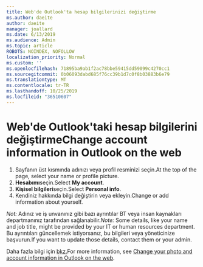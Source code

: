 ```yaml
---
title: Web'de Outlook'ta hesap bilgilerinizi değiştirme
ms.author: daeite
author: daeite
manager: joallard
ms.date: 6/13/2019
ms.audience: Admin
ms.topic: article
ROBOTS: NOINDEX, NOFOLLOW
localization_priority: Normal
ms.custom: ''
ms.openlocfilehash: 71895ba9ab1f2ac78bbe59415dd59099c4270cc1
ms.sourcegitcommit: 0b06093dabd685f76cc39b1d7c0f8b03883b6e79
ms.translationtype: MT
ms.contentlocale: tr-TR
ms.lasthandoff: 10/25/2019
ms.locfileid: "36510607"
---
```

# <a name="change-account-information-in-outlook-on-the-web"></a><span data-ttu-id="2bfdc-102">Web'de Outlook'taki hesap bilgilerini değiştirme</span><span class="sxs-lookup"><span data-stu-id="2bfdc-102">Change account information in Outlook on the web</span></span>

1. <span data-ttu-id="2bfdc-103">Sayfanın üst kısmında adınızı veya profil resminizi seçin.</span><span class="sxs-lookup"><span data-stu-id="2bfdc-103">At the top of the page, select your name or profile picture.</span></span>
1. <span data-ttu-id="2bfdc-104">**Hesabımı**seçin.</span><span class="sxs-lookup"><span data-stu-id="2bfdc-104">Select **My account**.</span></span>
1. <span data-ttu-id="2bfdc-105">**Kişisel bilgileri**seçin.</span><span class="sxs-lookup"><span data-stu-id="2bfdc-105">Select **Personal info**.</span></span>
1. <span data-ttu-id="2bfdc-106">Kendiniz hakkında bilgi değiştirin veya ekleyin.</span><span class="sxs-lookup"><span data-stu-id="2bfdc-106">Change or add information about yourself.</span></span>

<span data-ttu-id="2bfdc-107">*Not:* Adınız ve iş unvanınız gibi bazı ayrıntılar BT veya insan kaynakları departmanınız tarafından sağlanabilir.</span><span class="sxs-lookup"><span data-stu-id="2bfdc-107">*Note:* Some details, like your name and job title, might be provided by your IT or human resources department.</span></span> <span data-ttu-id="2bfdc-108">Bu ayrıntıları güncellemek istiyorsanız, bu bilgileri veya yöneticinize başvurun.</span><span class="sxs-lookup"><span data-stu-id="2bfdc-108">If you want to update those details, contact them or your admin.</span></span>

<span data-ttu-id="2bfdc-109">Daha fazla bilgi için [bkz.](https://support.office.com/article/b2dbb289-851d-4bed-93c3-3e136f5659ec)</span><span class="sxs-lookup"><span data-stu-id="2bfdc-109">For more information, see [Change your photo and account information in Outlook on the web](https://support.office.com/article/b2dbb289-851d-4bed-93c3-3e136f5659ec).</span></span>